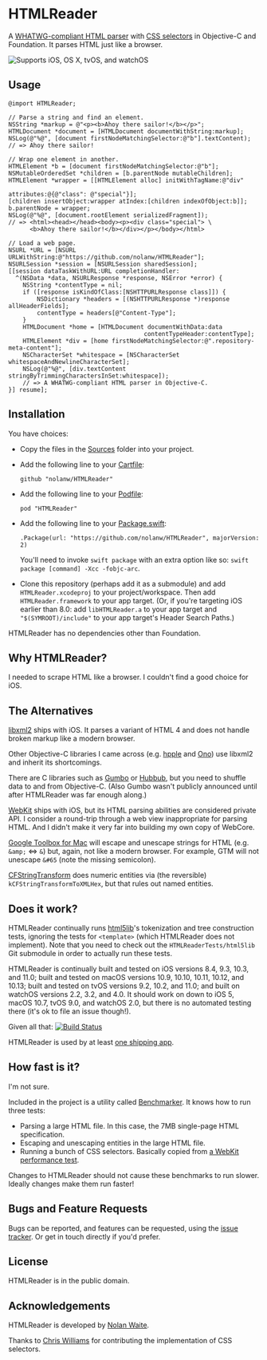 # HTMLReader

A [WHATWG-compliant HTML parser][whatwg-spec] with [CSS selectors][selectors-level-3] in Objective-C and Foundation. It parses HTML just like a browser.

![Supports iOS, OS X, tvOS, and watchOS](https://img.shields.io/cocoapods/p/HTMLReader.svg)

[selectors-level-3]: http://www.w3.org/TR/css3-selectors/
[whatwg-spec]: http://whatwg.org/html

## Usage

```objc
@import HTMLReader;

// Parse a string and find an element.
NSString *markup = @"<p><b>Ahoy there sailor!</b></p>";
HTMLDocument *document = [HTMLDocument documentWithString:markup];
NSLog(@"%@", [document firstNodeMatchingSelector:@"b"].textContent);
// => Ahoy there sailor!

// Wrap one element in another.
HTMLElement *b = [document firstNodeMatchingSelector:@"b"];
NSMutableOrderedSet *children = [b.parentNode mutableChildren];
HTMLElement *wrapper = [[HTMLElement alloc] initWithTagName:@"div"
                                                 attributes:@{@"class": @"special"}];
[children insertObject:wrapper atIndex:[children indexOfObject:b]];
b.parentNode = wrapper;
NSLog(@"%@", [document.rootElement serializedFragment]);
// => <html><head></head><body><p><div class="special"> \
      <b>Ahoy there sailor!</b></div></p></body></html>

// Load a web page.
NSURL *URL = [NSURL URLWithString:@"https://github.com/nolanw/HTMLReader"];
NSURLSession *session = [NSURLSession sharedSession];
[[session dataTaskWithURL:URL completionHandler:
  ^(NSData *data, NSURLResponse *response, NSError *error) {
    NSString *contentType = nil;
    if ([response isKindOfClass:[NSHTTPURLResponse class]]) {
        NSDictionary *headers = [(NSHTTPURLResponse *)response allHeaderFields];
        contentType = headers[@"Content-Type"];
    }
    HTMLDocument *home = [HTMLDocument documentWithData:data
                                      contentTypeHeader:contentType];
    HTMLElement *div = [home firstNodeMatchingSelector:@".repository-meta-content"];
    NSCharacterSet *whitespace = [NSCharacterSet whitespaceAndNewlineCharacterSet];
    NSLog(@"%@", [div.textContent stringByTrimmingCharactersInSet:whitespace]);
    // => A WHATWG-compliant HTML parser in Objective-C.
}] resume];
```

## Installation

You have choices:

* Copy the files in the [Sources](Sources) folder into your project.
* Add the following line to your [Cartfile][Carthage]:
  
  `github "nolanw/HTMLReader"`
* Add the following line to your [Podfile][CocoaPods]:
   
   `pod "HTMLReader"`
* Add the following line to your [Package.swift][Swift Package Manager]:
    
   `.Package(url: "https://github.com/nolanw/HTMLReader",
             majorVersion: 2)`
   
   You'll need to invoke `swift package` with an extra option like so: `swift package [command] -Xcc -fobjc-arc`.
* Clone this repository (perhaps add it as a submodule) and add `HTMLReader.xcodeproj` to your project/workspace. Then add `HTMLReader.framework` to your app target. (Or, if you're targeting iOS earlier than 8.0: add `libHTMLReader.a` to your app target and `"$(SYMROOT)/include"` to your app target's Header Search Paths.)

HTMLReader has no dependencies other than Foundation.

[Carthage]: https://github.com/Carthage/Carthage#readme
[CocoaPods]: http://docs.cocoapods.org/podfile.html#pod
[Swift Package Manager]: https://swift.org/package-manager/#importing-dependencies

## Why HTMLReader?

I needed to scrape HTML like a browser. I couldn't find a good choice for iOS.

## The Alternatives

[libxml2][] ships with iOS. It parses a variant of HTML 4 and does not handle broken markup like a modern browser.

Other Objective-C libraries I came across (e.g. [hpple][] and [Ono][]) use libxml2 and inherit its shortcomings.

There are C libraries such as [Gumbo][] or [Hubbub][], but you need to shuffle data to and from Objective-C. (Also Gumbo wasn't publicly announced until after HTMLReader was far enough along.)

[WebKit][] ships with iOS, but its HTML parsing abilities are considered private API. I consider a round-trip through a web view inappropriate for parsing HTML. And I didn't make it very far into building my own copy of WebCore.

[Google Toolbox for Mac][GTMNSString+HTML] will escape and unescape strings for HTML (e.g. `&amp;` ⇔ `&`) but, again, not like a modern browser. For example, GTM will not unescape `&#65` (note the missing semicolon).

[CFStringTransform][kCFStringTransformToXMLHex] does numeric entities via (the reversible) `kCFStringTransformToXMLHex`, but that rules out named entities.

[GTMNSString+HTML]: https://code.google.com/p/google-toolbox-for-mac/source/browse/trunk/Foundation/GTMNSString%2BHTML.h
[Gumbo]: https://github.com/google/gumbo-parser
[hpple]: https://github.com/topfunky/hpple
[Hubbub]: http://www.netsurf-browser.org/projects/hubbub/
[kCFStringTransformToXMLHex]: https://developer.apple.com/library/mac/documentation/corefoundation/Reference/CFMutableStringRef/Reference/reference.html#//apple_ref/doc/uid/20001504-CH2g-DontLinkElementID_46
[libxml2]: http://www.xmlsoft.org/
[Ono]: https://github.com/mattt/Ono
[WebKit]: https://www.webkit.org/building/checkout.html

## Does it work?

HTMLReader continually runs [html5lib][html5lib-tests]'s tokenization and tree construction tests, ignoring the tests for `<template>` (which HTMLReader does not implement). Note that you need to check out the `HTMLReaderTests/html5lib` Git submodule in order to actually run these tests.

HTMLReader is continually built and tested on iOS versions 8.4, 9.3, 10.3, and 11.0; built and tested on macOS versions 10.9, 10.10, 10.11, 10.12, and 10.13; built and tested on tvOS versions 9.2, 10.2, and 11.0; and built on watchOS versions 2.2, 3.2, and 4.0. It should work on down to iOS 5, macOS 10.7, tvOS 9.0, and watchOS 2.0, but there is no automated testing there (it's ok to file an issue though!).

Given all that:  [![Build Status](https://travis-ci.org/nolanw/HTMLReader.png?branch=master)](https://travis-ci.org/nolanw/HTMLReader)

HTMLReader is used by at least [one shipping app][Awful].

[Awful]: https://github.com/Awful/Awful.app
[html5lib-tests]: https://github.com/html5lib/html5lib-tests

## How fast is it?

I'm not sure.

Included in the project is a utility called [Benchmarker][]. It knows how to run three tests:

* Parsing a large HTML file. In this case, the 7MB single-page HTML specification.
* Escaping and unescaping entities in the large HTML file.
* Running a bunch of CSS selectors. Basically copied from [a WebKit performance test][WebKit QuerySelector.html].

Changes to HTMLReader should not cause these benchmarks to run slower. Ideally changes make them run faster!

[Benchmarker]: Utilities/Benchmarker.m
[WebKit QuerySelector.html]: https://trac.webkit.org/browser/trunk/PerformanceTests/CSS/QuerySelector.html

## Bugs and Feature Requests

Bugs can be reported, and features can be requested, using the [issue tracker][Issues]. Or get in touch directly if you'd prefer.

[Issues]: https://github.com/nolanw/HTMLReader/issues

## License

HTMLReader is in the public domain.

## Acknowledgements

HTMLReader is developed by [Nolan Waite](https://github.com/nolanw).

Thanks to [Chris Williams](https://github.com/ultramiraculous/) for contributing the implementation of CSS selectors.
